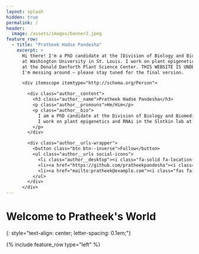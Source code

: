 ```yaml
---
layout: splash
hidden: true
permalink: /
header:
  image: /assets/images/banner2.jpeg
feature_row:
  - title: "Pratheek Hadse Pandesha"
    excerpt: >
      Hi there! I'm a PhD candidate at the [Division of Biology and Biomedical Sciences](https://dbbs.wustl.edu)
      at Washington University in St. Louis. I work on plant epigenetics and RNAi in the Slotkin lab
      at the Donald Danforth Plant Science Center. THIS WEBSITE IS UNDER CONSTRUCTION —
      I'm messing around — please stay tuned for the final version.

      <div itemscope itemtype="http://schema.org/Person">

        <div class="author__content">
          <h3 class="author__name">Pratheek Hadse Pandesha</h3>
          <p class="author__pronouns">He/Him</p>
          <p class="author__bio">
            I am a PhD candidate at the Division of Biology and Biomedical Sciences at Washington University in St. Louis.
            I work on plant epigenetics and RNAi in the Slotkin lab at the Donald Danforth Plant Science Center.
          </p>
        </div>

        <div class="author__urls-wrapper">
          <button class="btn btn--inverse">Follow</button>
          <ul class="author__urls social-icons">
            <li class="author__desktop"><i class="fa-solid fa-location-dot icon-pad-right" aria-hidden="true"></i>St. Louis, MO</li>
            <li><a href="https://github.com/pratheekpandesha"><i class="fab fa-fw fa-github icon-pad-right" aria-hidden="true"></i>GitHub</a></li>
            <li><a href="mailto:pratheek@example.com"><i class="fas fa-fw fa-envelope icon-pad-right" aria-hidden="true"></i>Email</a></li>
          </ul>
        </div>
      </div>
---
```

# Welcome to Pratheek's World
{: style="text-align: center; letter-spacing: 0.1em;"}

{% include feature_row type="left" %}
